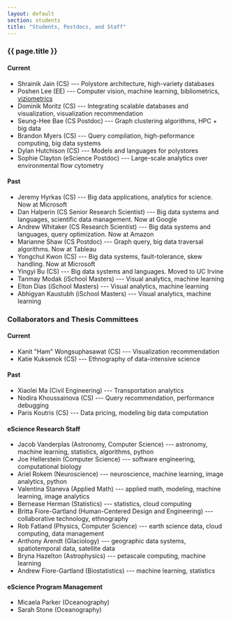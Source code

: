 ```yaml
---
layout: default
section: students
title: "Students, Postdocs, and Staff"
---
```


### {{ page.title }}


#### Current

* Shrainik Jain (CS) --- Polystore architecture, high-variety databases
* Poshen Lee (EE) --- Computer vision, machine learning, bibliometrics, [viziometrics](http://viziometrics.org)
* Dominik Moritz (CS) --- Integrating scalable databases and visualization, visualization recommendation
* Seung-Hee Bae (CS Postdoc) --- Graph clustering algorithms, HPC + big data
* Brandon Myers (CS) --- Query compilation, high-peformance computing, big data systems
* Dylan Hutchison (CS) --- Models and languages for polystores
* Sophie Clayton (eScience Postdoc) --- Large-scale analytics over environmental flow cytometry

#### Past

* Jeremy Hyrkas (CS) --- Big data applications, analytics for science. Now at Microsoft
* Dan Halperin (CS Senior Research Scientist) --- Big data systems and languages, scientific data management. Now at Google
* Andrew Whitaker (CS Research Scientist) --- Big data systems and languages, query optimization. Now at Amazon
* Marianne Shaw (CS Postdoc) --- Graph query, big data traversal algorithms. Now at Tableau
* Yongchul Kwon (CS) --- Big data systems, fault-tolerance, skew handling. Now at Microsoft
* Yingyi Bu (CS) --- Big data systems and languages. Moved to UC Irvine
* Tanmay Modak (iSchool Masters) --- Visual analytics, machine learning 
* Elton Dias (iSchool Masters) --- Visual analytics, machine learning 
* Abhigyan Kaustubh (iSchool Masters) --- Visual analytics, machine learning 

### Collaborators and Thesis Committees

#### Current
* Kanit "Ham" Wongsuphasawat (CS) --- Visualization recommendation
* Katie Kuksenok (CS) --- Ethnography of data-intensive science

#### Past
* Xiaolei Ma (Civil Engineering) --- Transportation analytics
* Nodira Khoussainova (CS) --- Query recommendation, performance debugging
* Paris Koutris (CS) --- Data pricing, modeling big data computation

#### eScience Research Staff

* Jacob Vanderplas (Astronomy, Computer Science) --- astronomy, machine learning, statistics, algorithms, python
* Joe Hellerstein (Computer Science) --- software engineering, computational biology
* Ariel Rokem (Neuroscience) --- neuroscience, machine learning, image analytics, python
* Valentina Staneva (Applied Math) --- applied math, modeling, machine learning, image analytics
* Bernease Herman (Statistics) --- statistics, cloud computing
* Britta Fiore-Gartland (Human-Centered Design and Engineering) --- collaborative technology, ethnography
* Rob Fatland (Physics, Computer Science) --- earth science data, cloud computing, data management
* Anthony Arendt (Glaciology) --- geographic data systems, spatiotemporal data, satellite data
* Bryna Hazelton (Astrophysics) --- petascale computing, machine learning
* Andrew Fiore-Gartland (Biostatistics) --- machine learning, statistics

#### eScience Program Management

* Micaela Parker (Oceanography)
* Sarah Stone (Oceanography)
